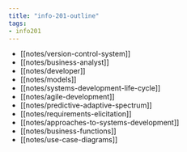 ```yaml
---
title: "info-201-outline"
tags: 
- info201
---
```


- [[notes/version-control-system]]
- [[notes/business-analyst]]
- [[notes/developer]]
- [[notes/models]]
- [[notes/systems-development-life-cycle]]
- [[notes/agile-development]]
- [[notes/predictive-adaptive-spectrum]]
- [[notes/requirements-elicitation]]
- [[notes/approaches-to-systems-development]]
- [[notes/business-functions]]
- [[notes/use-case-diagrams]]
